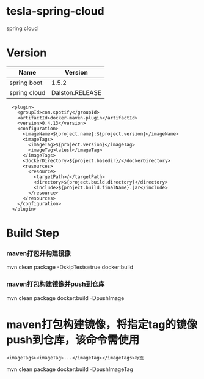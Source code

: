 # tesla-spring-cloud
spring cloud 

# Version
| Name                                    | Version                            |
| ---------------------------------------- | ---------------------------------- |
| spring boot                              | 1.5.2                      |  
| spring cloud                             | Dalston.RELEASE |



```
  <plugin>
    <groupId>com.spotify</groupId>
    <artifactId>docker-maven-plugin</artifactId>
    <version>0.4.13</version>
    <configuration>
      <imageName>${project.name}:${project.version}</imageName>
      <imageTags>
        <imageTag>${project.version}</imageTag>
        <imageTag>latest</imageTag>
      </imageTags>
      <dockerDirectory>${project.basedir}/</dockerDirectory>
      <resources>
        <resource>
          <targetPath>/</targetPath>
          <directory>${project.build.directory}</directory>
          <include>${project.build.finalName}.jar</include>
        </resource>
      </resources>
    </configuration>
  </plugin>
```


# Build Step

### maven打包并构建镜像
mvn clean package -DskipTests=true docker:build

### maven打包构建镜像并push到仓库
mvn clean package docker:build -DpushImage

# maven打包构建镜像，将指定tag的镜像push到仓库，该命令需使用
`<imageTags><imageTag>...</imageTag></imageTags>标签`

mvn clean package docker:build -DpushImageTag

